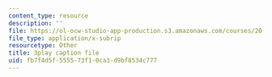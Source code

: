 ```yaml
---
content_type: resource
description: ''
file: https://ol-ocw-studio-app-production.s3.amazonaws.com/courses/20-219-becoming-the-next-bill-nye-writing-and-hosting-the-educational-show-january-iap-2015/fb7f4d5f555573f10ca3d9bf8534c777_YzUx6j3Qv4I.srt
file_type: application/x-subrip
resourcetype: Other
title: 3play caption file
uid: fb7f4d5f-5555-73f1-0ca3-d9bf8534c777
---
```

